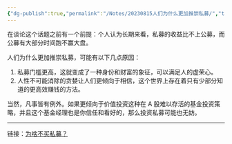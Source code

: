 ```yaml
---
{"dg-publish":true,"permalink":"/Notes/20230815人们为什么更加推崇私募/","tags":["金融投资"]}
---
```



在谈论这个话题之前有一个前提：个人认为长期来看，私募的收益比不上公募，而公募有大部分时间跑不赢大盘。

人们为什么更加推崇私募，可能有以下几点原因：

1. 私募门槛更高，这就变成了一种身份和财富的象征，可以满足人的虚荣心。
2. 人性不可能消除的贪婪让人们更倾向于相信，这个世界上存在着只有少部分知道的更高效赚钱的方法。

当然，凡事皆有例外。如果更倾向于价值投资这种在 A 股难以存活的基金投资策略，并且这个基金经理也是你信任和看好的，那么投资私募可能也无妨。

---

链接：[为啥不买私募？](https://mp.weixin.qq.com/s/3dfGGbnitWtDCPspXww9Kg)
